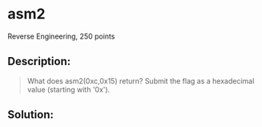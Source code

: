 # asm2
Reverse Engineering, 250 points

## Description:
> What does asm2(0xc,0x15) return? Submit the flag as a hexadecimal value (starting with '0x').


## Solution: 



